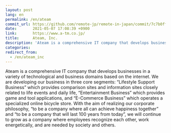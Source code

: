 ```yaml
---
layout: post
lang: en
permalink: /en/ateam
commit_url: https://github.com/remote-jp/remote-in-japan/commit/7c7b0fffe0539b379fcafdf5ad260777ca245d5f
date:       2021-05-07 17:08:39 +0900
link:       https://www.a-tm.co.jp/
title:      Ateam, Inc.
description: 'Ateam is a comprehensive IT company that develops businesses in a variety of technological and business domains based on the internet. We are developing our business in three core segments: “Lifestyle Support Business” which provides comparison sites and information sites closely related to life events and daily life, “Entertainment Business” which provides game and tool applications, and “E-Commerce Business” which operates a specialized online bicycle store. With the aim of realizing our corporate philosophy, “to be a company where all can achieve happiness together” and “to be a company that will last 100 years from today”, we will continue to grow as a company where employees recognize each other, work energetically, and are needed by society and others.'
categories: 
redirect_from:
  - /en/ateam_inc
---
```


<p>Ateam is a comprehensive IT company that develops businesses in a variety of technological and business domains based on the internet. We are developing our business in three core segments: “Lifestyle Support Business” which provides comparison sites and information sites closely related to life events and daily life, “Entertainment Business” which provides game and tool applications, and “E-Commerce Business” which operates a specialized online bicycle store. With the aim of realizing our corporate philosophy, “to be a company where all can achieve happiness together” and “to be a company that will last 100 years from today”, we will continue to grow as a company where employees recognize each other, work energetically, and are needed by society and others.</p>

